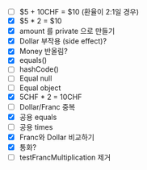 * [ ] $5 + 10CHF = $10 (환율이 2:1일 경우)
* [x] $5 * 2 = $10
* [x] amount 를 private 으로 만들기
* [x] Dollar 부작용 (side effect)?
* [x] Money 반올림?
* [x] equals()
* [ ] hashCode()
* [ ] Equal null
* [ ] Equal object
* [x] 5CHF * 2 = 10CHF
* [ ] Dollar/Franc 중복
* [x] 공용 equals
* [ ] 공용 times
* [x] Franc와 Dollar 비교하기
* [x] 통화?
* [ ] testFrancMultiplication 제거